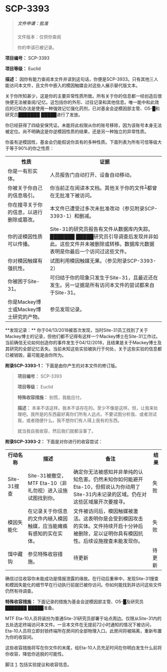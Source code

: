 # SCP-3393
                        




> ##### **<tt>&#25991;&#20214;&#30003;&#35831;&#65306;&#25209;&#20934;</tt>** 
> 
> <tt>&#25991;&#20214;&#29256;&#26412;&#65306;&#20165;&#20379;&#20320;&#26597;&#38405;</tt>
> 
> <tt>&#20320;&#30340;&#30003;&#35831;&#24050;&#34987;&#35760;&#24405;&#12290;</tt>
> 


**项目编号：** SCP-3393

**项目等级：** Euclid

**描述：** 因你有能力查阅本文件并读到这句话，你便是SCP-3933。只有其他三人能访问本文件，且文件中嵌入的模因触媒会对这些人展示替代版文本。

关于你所知甚少，这是你的主要异常性质所致。所有关于你的信息都一经创造后很快便无法被查阅/记忆。这包括你的外形、过往记录和其他信息。唯一能中和此效应的已知办法是使用一种强效记忆强化药剂，已对基金会逆模因部主管、O5-█和研究员███████ █████进行了发放。

你已经获得了四级安保凭证。未能将此权限从你的账号移除，因为该账号本身无法被定位。尚不明确这是你逆模因性质的结果，还是另一种独立的异常性质。

你虽有逆模因性，基金会仍能假说你具有的多种性质。下面列表为所有可信等级大于等于90%的你之性质：

<table class='wiki-content-table'>
 <tr>
  <th colspan='1' rowspan='1'>&#24615;&#36136;</th>
  <th colspan='1' rowspan='1'>&#35777;&#25454;</th>
 </tr>
 <tr>
  <td colspan='1' rowspan='1'>&#20320;&#26159;&#19968;&#26377;&#24418;&#23454;&#20307;&#12290;</td>
  <td colspan='1' rowspan='1'>&#20154;&#21592;&#25253;&#21578;&#38376;&#33258;&#21160;&#25171;&#24320;&#12289;&#35774;&#22791;&#33258;&#21160;&#31227;&#21160;&#12290;</td>
 </tr>
 <tr>
  <td colspan='1' rowspan='1'>&#20320;&#34987;&#20851;&#20110;&#20320;&#33258;&#24049;&#30340;&#20449;&#24687;&#21560;&#24341;&#12290;</td>
  <td colspan='1' rowspan='1'>&#20320;&#24403;&#21069;&#27491;&#22312;&#38405;&#35835;&#26412;&#25991;&#26723;&#12290;&#20854;&#20182;&#20851;&#20110;&#20320;&#30340;&#25991;&#20214;<sup class='footnoteref'><a shape='rect' class='footnoteref' id='footnoteref-1' href='javascript:;' onclick='WIKIDOT.page.utils.scrollToReference(&apos;footnote-1&apos;)'>1</a></sup>&#37117;&#26366;&#22312;&#26080;&#25209;&#20934;&#19979;&#34987;&#35775;&#38382;&#12290;</td>
 </tr>
 <tr>
  <td colspan='1' rowspan='1'>&#20320;&#22312;&#25628;&#23547;&#20851;&#20110;&#20320;&#30340;&#20449;&#24687;&#65292;&#20197;&#36827;&#34892;&#21024;&#38500;&#25110;&#31713;&#25913;&#12290;</td>
  <td colspan='1' rowspan='1'>&#26412;&#25991;&#20214;&#24050;&#36973;&#21463;&#36807;&#22810;&#27425;&#26410;&#25209;&#20934;&#25913;&#21160;&#65288;&#21442;&#35265;&#38468;&#24405;SCP-3393-1&#65289;&#21644;&#21024;&#20943;&#12290;</td>
 </tr>
 <tr>
  <td colspan='1' rowspan='1'>&#20320;&#30340;&#36870;&#27169;&#22240;&#24615;&#36136;&#21487;&#20197;&#20256;&#25773;&#12290;</td>
  <td colspan='1' rowspan='1'>Site-31&#30340;&#30740;&#31350;&#21592;&#25253;&#21578;&#26377;&#25991;&#20214;&#20174;&#25968;&#25454;&#24211;&#20869;&#22833;&#36394;&#12290;&#9608;&#9608;&#9608;&#9608;&#9608;&#9608;&#9608; &#9608;&#9608;&#9608;&#9608;&#9608;&#30740;&#31350;&#21592;&#24341;&#23548;&#35843;&#26597;&#21518;&#21457;&#29616;&#24182;&#38750;&#22914;&#27492;&#12290;&#36825;&#20123;&#25991;&#20214;&#24182;&#26410;&#34987;&#21024;&#38500;&#25110;&#36716;&#31227;&#12290;&#25968;&#25454;&#24211;&#20803;&#25968;&#25454;&#34920;&#26126;&#26159;&#20320;&#26368;&#21518;&#19968;&#20010;&#35775;&#38382;&#36807;&#36825;&#20123;&#25991;&#20214;&#12290;</td>
 </tr>
 <tr>
  <td colspan='1' rowspan='1'>&#20320;&#23545;&#27169;&#22240;&#35302;&#23186;&#26377;&#24378;&#25239;&#24615;&#12290;</td>
  <td colspan='1' rowspan='1'>&#35797;&#22270;&#21033;&#29992;&#27169;&#22240;&#35302;&#23186;&#26080;&#26524;&#12290;&#65288;&#21442;&#35265;&#38468;&#24405;SCP-3393-2&#65289;</td>
 </tr>
 <tr>
  <td colspan='1' rowspan='1'>&#20320;&#34987;&#22256;&#20110;Site-31&#12290;</td>
  <td colspan='1' rowspan='1'>&#21487;&#24402;&#32467;&#20110;&#20320;&#30340;&#29616;&#35937;&#21482;&#21457;&#29983;&#20110;Site-31&#65292;&#19988;&#26368;&#36817;&#36824;&#22312;&#21457;&#29983;&#12290;&#21478;&#19968;&#35777;&#25454;&#26159;&#25152;&#26377;&#35775;&#38382;&#26412;&#25991;&#20214;&#30340;&#23581;&#35797;&#37117;&#26469;&#33258;&#20110;Site-31&#12290;</td>
 </tr>
 <tr>
  <td colspan='1' rowspan='1'>&#20320;&#26159;Mackey&#21338;&#22763;&#25110;Mackey&#21338;&#22763;&#30740;&#31350;&#30340;&#20135;&#29289;&#12290;</td>
  <td colspan='1' rowspan='1'>&#21442;&#35265;&#21457;&#29616;&#35760;&#24405;&#12290;</td>
 </tr>
</table>
**发现记录：** 你于04/13/2018被首次发现，当时Site-31员工找到了关于Mackey博士的记录，但他们都不记得有这样一个Mackey博士在Site-31工作过。当前确信无论如何创造你的事件发生于04/12/2018，且结果是关于Mackey博士及其研究的全部记忆丢失。当前未知这些实验被执行于何处，关于这些实验的信息都已被销毁，最可能是由你所为。

**附录SCP-3393-1：** 下面是由你产生的对本文件的修订版。


> **项目编号：** SCP-3393
> 
> **项目等级：** Euclid
> 
> **特殊收容措施：** 别慌，我能应付。
> 
> **描述：** 本来不该这样。我本不该存在的。至少不像是这样。但，让我来处理吧。我所是的东西最好离你们所有人远点。不要试图分析我、或者测试我，或者随便什么。我不想你们有人得上我有的东西。
> 
> 就当我自我收容，然后我们就都没事了。
> 

**附录SCP-3393-2：** 下面是对你进行的收容尝试：

<table class='wiki-content-table'>
 <tr>
  <th colspan='1' rowspan='1'>&#34892;&#21160;&#21517;&#31216;</th>
  <th colspan='1' rowspan='1'>&#25551;&#36848;</th>
  <th colspan='1' rowspan='1'>&#22791;&#27880;</th>
  <th colspan='1' rowspan='1'>&#32467;&#26524;</th>
 </tr>
 <tr>
  <td colspan='1' rowspan='1'>Site-31&#25628;&#26597;</td>
  <td colspan='1' rowspan='1'>Site-31&#34987;&#25764;&#31354;&#65292;MTF Eta-10&#65288;&#38750;&#31036;&#21247;&#35270;&#65289;&#36827;&#20837;&#35774;&#26045;&#35797;&#22270;&#25214;&#21040;&#20320;&#12290;</td>
  <td colspan='1' rowspan='1'>&#30830;&#23450;&#20320;&#26080;&#27861;&#34987;&#24863;&#30693;&#24182;&#38750;&#21333;&#32431;&#30340;&#35748;&#30693;&#21361;&#23475;&#12290;&#20173;&#28982;&#26410;&#30693;&#20320;&#22914;&#20309;&#33021;&#36991;&#24320;Eta-10&#65292;&#20294;&#20551;&#35828;&#35748;&#20026;&#20320;&#21160;&#29992;&#20102;Site-31&#20869;&#26410;&#35760;&#24405;&#30340;&#21306;&#22495;&#12290;&#20173;&#22312;&#23545;&#36825;&#20123;&#21306;&#22495;&#23637;&#24320;&#27425;&#35201;&#25628;&#23547;&#12290;</td>
  <td colspan='1' rowspan='1'>&#22833;&#36133;</td>
 </tr>
 <tr>
  <td colspan='1' rowspan='1'>&#27169;&#22240;&#22833;&#33021;&#21270;</td>
  <td colspan='1' rowspan='1'>&#22312;&#35760;&#24405;&#20851;&#20110;&#20320;&#20449;&#24687;&#30340;&#25991;&#20214;&#20869;&#26893;&#20837;&#27169;&#22240;&#35302;&#23186;&#65292;&#24212;&#24403;&#33021;&#30251;&#30186;&#26377;&#24863;&#30693;&#30340;&#23454;&#22312;&#23454;&#20307;&#12290;</td>
  <td colspan='1' rowspan='1'>&#25991;&#20214;&#34987;&#35775;&#38382;&#21518;&#65292;&#27169;&#22240;&#35302;&#23186;&#34987;&#28608;&#27963;&#12290;&#36825;&#34920;&#26126;&#20320;&#26159;&#20250;&#21463;&#21040;&#27169;&#22240;&#25915;&#20987;&#30340;&#23454;&#20307;&#12290;&#25991;&#20214;&#25345;&#32493;&#24320;&#21551;&#21313;&#20998;&#38047;&#21518;&#34987;&#21024;&#38500;&#65292;&#36275;&#20197;&#35777;&#26126;&#20320;&#20855;&#26377;&#27169;&#22240;&#25239;&#24615;&#12290;&#21518;&#32493;&#35774;&#26045;&#25628;&#26597;&#26410;&#33021;&#21457;&#29616;&#20320;&#12290;</td>
  <td colspan='1' rowspan='1'>&#22833;&#36133;</td>
 </tr>
 <tr>
  <td colspan='1' rowspan='1'>&#39285;&#20013;&#34255;&#38057;</td>
  <td colspan='1' rowspan='1'>&#21442;&#35265;&#29305;&#27530;&#25910;&#23481;&#25514;&#26045;&#12290;</td>
  <td colspan='1' rowspan='1'>&#24453;&#26356;&#26032;</td>
  <td colspan='1' rowspan='1'>&#24453;&#26356;&#26032;</td>
 </tr>
</table>
确信过往收容你未能成功是情报泄露的缘故。在行动后重审中，发现Site-31搜查和模因失能化的细节早在行动执行前就已被你访问。你如何能找到并访问这些文件仍然有待调查。

**特殊收容措施：** 下面记录的措施为基金会逆模因部主管、O5-█及研究员███████ █████准备。

MTF Eta-10人员将装扮为普通Site-31研究员部署于站点周边。仅限从Site-31内的五处选定终端访问本文件。一旦本文件在无提前72小时通知的情况下被访问，Eta-10人员将立即封锁终端所在房间的全部物理入口。此房间将被隔离，重新布置为你的收容间。

这些收容措施将写在你文件的末尾，给Eta-10人员充足时间在你明白发生什么前将你收容，降低你逃脱的可能性。



脚注
<a shape='rect' href='javascript:;' onclick='WIKIDOT.page.utils.scrollToReference(&apos;footnoteref-1&apos;)'>1</a>. 包括实验提议和收容信息。


                    